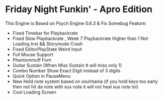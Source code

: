 # Friday Night Funkin' - Apro Edition
This Engine is Based on Psych Engine 0.6.3 & Fix Somebug
Feature:
* Fixed Timebar for Playbackrate
* Fixed Slow Playbackrate , Week 7 Playbackrate Higher than 1 Not Loading Inst && Storymode Crash
* Fixed EditorPlayState Weird Input
* Full Mouse Support
* Phantommuff Font
* Guitar Sustain (When Miss Sustain It will miss only 1)
* Combo Number Show Exact Digit instead of 3 digits
* Quick Option in PauseMenu
* New Hold note system based on osu!mania (if you hold keys too early then not hit da note with sus note it will not heal sus note lol)
* Cool Loading Screen